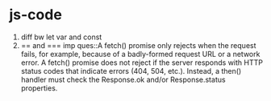 # js-code
1) diff bw let var and const
2) == and === 
imp ques::A fetch() promise only rejects when the request fails, for example, because of a badly-formed request URL or a network error. A fetch() promise does not reject if the server responds with HTTP status codes that indicate errors (404, 504, etc.). Instead, a then() handler must check the Response.ok and/or Response.status properties.